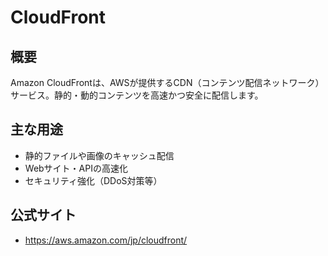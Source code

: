 # CloudFront

## 概要
Amazon CloudFrontは、AWSが提供するCDN（コンテンツ配信ネットワーク）サービス。静的・動的コンテンツを高速かつ安全に配信します。

## 主な用途
- 静的ファイルや画像のキャッシュ配信
- Webサイト・APIの高速化
- セキュリティ強化（DDoS対策等）

## 公式サイト
- https://aws.amazon.com/jp/cloudfront/ 